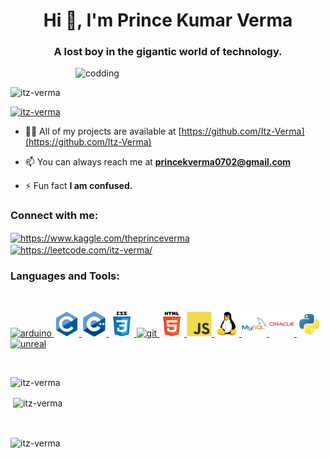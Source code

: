 <!-- ![logo](link to png file that is on github by copy the address-->
<h1 align="center">Hi 👋, I'm Prince Kumar Verma</h1>
<h3 align="center">A lost boy in the gigantic world of technology.</h3>
<img align="right" alt="codding" width="400" src= "https://user-images.githubusercontent.com/37551474/113611467-3a567d80-9657-11eb-862b-b07b4f105c6f.gif">
<br>

<p align="left"> <img src="https://komarev.com/ghpvc/?username=itz-verma&label=Profile%20views&color=0e75b6&style=flat" alt="itz-verma" /> </p>

<p align="left"> <a href="https://github.com/ryo-ma/github-profile-trophy"><img src="https://github-profile-trophy.vercel.app/?username=itz-verma" alt="itz-verma" /></a> </p>

- 👨‍💻 All of my projects are available at [https://github.com/Itz-Verma](https://github.com/Itz-Verma)

- 📫 You can always reach me at **princekverma0702@gmail.com**

- ⚡ Fun fact **I am confused.**

<h3 align="left">Connect with me:</h3>
<p align="left">
<a href="https://kaggle.com/https://www.kaggle.com/theprinceverma" target="blank">
  <img align="center" src="https://raw.githubusercontent.com/rahuldkjain/github-profile-readme-generator/master/src/images/icons/Social/kaggle.svg"         alt="https://www.kaggle.com/theprinceverma" height="30" width="40" />
</a>
  
<a href="https://www.leetcode.com/https://leetcode.com/itz-verma/" target="blank">
  <img align="center" src="https://raw.githubusercontent.com/rahuldkjain/github-profile-readme-generator/master/src/images/icons/Social/leet-code.svg"     alt="https://leetcode.com/itz-verma/" height="30" width="40" />
  </a>
</p>

<h3 align="left">Languages and Tools:</h3>
<br>
<p align="left">
<a href="https://www.arduino.cc/" target="_blank" rel="noreferrer"> <img src="https://cdn.worldvectorlogo.com/logos/arduino-1.svg" alt="arduino" width="40" height="40"/> </a> 
<a href="https://www.cprogramming.com/" target="_blank" rel="noreferrer"> <img src="https://raw.githubusercontent.com/devicons/devicon/master/icons/c/c-original.svg" alt="c" width="40" height="40"/> </a> 
<a href="https://www.w3schools.com/cpp/" target="_blank" rel="noreferrer"> <img src="https://raw.githubusercontent.com/devicons/devicon/master/icons/cplusplus/cplusplus-original.svg" alt="cplusplus" width="40" height="40"/> </a> 
<a href="https://www.w3schools.com/css/" target="_blank" rel="noreferrer"> <img src="https://raw.githubusercontent.com/devicons/devicon/master/icons/css3/css3-original-wordmark.svg" alt="css3" width="40" height="40"/> </a>
<a href="https://git-scm.com/" target="_blank" rel="noreferrer"> <img src="https://www.vectorlogo.zone/logos/git-scm/git-scm-icon.svg" alt="git" width="40" height="40"/> </a> 
<a href="https://www.w3.org/html/" target="_blank" rel="noreferrer"> <img src="https://raw.githubusercontent.com/devicons/devicon/master/icons/html5/html5-original-wordmark.svg" alt="html5" width="40" height="40"/> </a> 
<a href="https://developer.mozilla.org/en-US/docs/Web/JavaScript" target="_blank" rel="noreferrer"> <img src="https://raw.githubusercontent.com/devicons/devicon/master/icons/javascript/javascript-original.svg" alt="javascript" width="40" height="40"/> </a> <a href="https://www.linux.org/" target="_blank" rel="noreferrer"> <img src="https://raw.githubusercontent.com/devicons/devicon/master/icons/linux/linux-original.svg" alt="linux" width="40" height="40"/> </a>
<a href="https://www.mysql.com/" target="_blank" rel="noreferrer"> <img src="https://raw.githubusercontent.com/devicons/devicon/master/icons/mysql/mysql-original-wordmark.svg" alt="mysql" width="40" height="40"/> </a> <a href="https://www.oracle.com/" target="_blank" rel="noreferrer"> <img src="https://raw.githubusercontent.com/devicons/devicon/master/icons/oracle/oracle-original.svg" alt="oracle" width="40" height="40"/> </a> <a href="https://www.python.org" target="_blank" rel="noreferrer"> <img src="https://raw.githubusercontent.com/devicons/devicon/master/icons/python/python-original.svg" alt="python" width="40" height="40"/> </a> <a href="https://unrealengine.com/" target="_blank" rel="noreferrer"> <img src="https://raw.githubusercontent.com/kenangundogan/fontisto/036b7eca71aab1bef8e6a0518f7329f13ed62f6b/icons/svg/brand/unreal-engine.svg" alt="unreal" width="40" height="40"/> </a> </p>
<br>

<p><img align="left" src="https://github-readme-stats.vercel.app/api/top-langs?username=itz-verma&show_icons=true&locale=en&layout=compact" alt="itz-verma" /></p>
<br>

<p>&nbsp;<img align="center" src="https://github-readme-stats.vercel.app/api?username=itz-verma&show_icons=true&locale=en" alt="itz-verma" /></p>
<br>
<p><img align="center" src="https://github-readme-streak-stats.herokuapp.com/?user=itz-verma&" alt="itz-verma" /></p>
